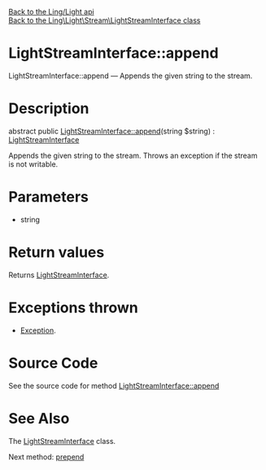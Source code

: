 [Back to the Ling/Light api](https://github.com/lingtalfi/Light/blob/master/doc/api/Ling/Light.md)<br>
[Back to the Ling\Light\Stream\LightStreamInterface class](https://github.com/lingtalfi/Light/blob/master/doc/api/Ling/Light/Stream/LightStreamInterface.md)


LightStreamInterface::append
================



LightStreamInterface::append — Appends the given string to the stream.




Description
================


abstract public [LightStreamInterface::append](https://github.com/lingtalfi/Light/blob/master/doc/api/Ling/Light/Stream/LightStreamInterface/append.md)(string $string) : [LightStreamInterface](https://github.com/lingtalfi/Light/blob/master/doc/api/Ling/Light/Stream/LightStreamInterface.md)




Appends the given string to the stream.
Throws an exception if the stream is not writable.




Parameters
================


- string

    


Return values
================

Returns [LightStreamInterface](https://github.com/lingtalfi/Light/blob/master/doc/api/Ling/Light/Stream/LightStreamInterface.md).


Exceptions thrown
================

- [Exception](http://php.net/manual/en/class.exception.php).&nbsp;







Source Code
===========
See the source code for method [LightStreamInterface::append](https://github.com/lingtalfi/Light/blob/master/Stream/LightStreamInterface.php#L51-L51)


See Also
================

The [LightStreamInterface](https://github.com/lingtalfi/Light/blob/master/doc/api/Ling/Light/Stream/LightStreamInterface.md) class.

Next method: [prepend](https://github.com/lingtalfi/Light/blob/master/doc/api/Ling/Light/Stream/LightStreamInterface/prepend.md)<br>

